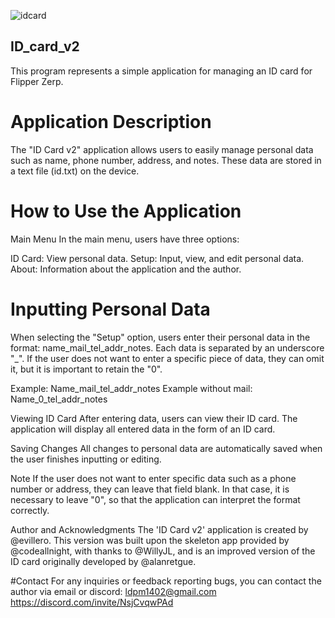 ![idcard](https://github.com/evillero/ID_card_v2/blob/main/docs/03.png)

## ID_card_v2
This program represents a simple application for managing an ID card for Flipper Zerp.

# Application Description
The "ID Card v2" application allows users to easily manage personal data such as name, phone number, address, and notes. These data are stored in a text file (id.txt) on the device.

# How to Use the Application
Main Menu
In the main menu, users have three options:

ID Card: View personal data.
Setup: Input, view, and edit personal data.
About: Information about the application and the author.

# Inputting Personal Data
When selecting the "Setup" option, users enter their personal data in the format: name_mail_tel_addr_notes. Each data is separated by an underscore "_". If the user does not want to enter a specific piece of data, they can omit it, but it is important to retain the "0".

Example: Name_mail_tel_addr_notes
Example without mail: Name_0_tel_addr_notes

Viewing ID Card
After entering data, users can view their ID card. The application will display all entered data in the form of an ID card.

Saving Changes
All changes to personal data are automatically saved when the user finishes inputting or editing.

Note
If the user does not want to enter specific data such as a phone number or address, they can leave that field blank. In that case, it is necessary to leave "0", so that the application can interpret the format correctly.

Author and Acknowledgments
The 'ID Card v2' application is created by @evillero. This version was built upon the skeleton app provided by @codeallnight, with thanks to @WillyJL, and is an improved version of the ID card originally developed by @alanretgue.

#Contact
For any inquiries or feedback reporting bugs, you can contact the author via email or discord: ldpm1402@gmail.com https://discord.com/invite/NsjCvqwPAd


